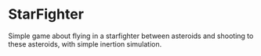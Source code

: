 # StarFighter
Simple game about flying in a starfighter between asteroids and shooting to these asteroids, with simple inertion simulation.
